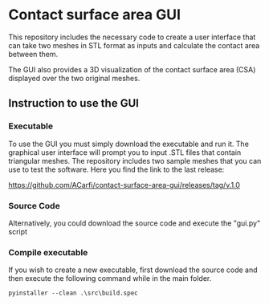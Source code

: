 # Contact surface area GUI

This repository includes the necessary code to create a user interface that can take two meshes in STL format as inputs and calculate the contact area between them.

The GUI also provides a 3D visualization of the contact surface area (CSA) displayed over the two original meshes.

## Instruction to use the GUI

### Executable

To use the GUI you must simply download the executable and run it. The graphical user interface will prompt you to input .STL files that contain triangular meshes. The repository includes two sample meshes that you can use to test the software. Here you find the link to the last release:

https://github.com/ACarfi/contact-surface-area-gui/releases/tag/v.1.0

### Source Code

Alternatively, you could download the source code and execute the "gui.py" script

### Compile executable

If you wish to create a new executable, first download the source code and then execute the following command while in the main folder.
```
pyinstaller --clean .\src\build.spec
```
